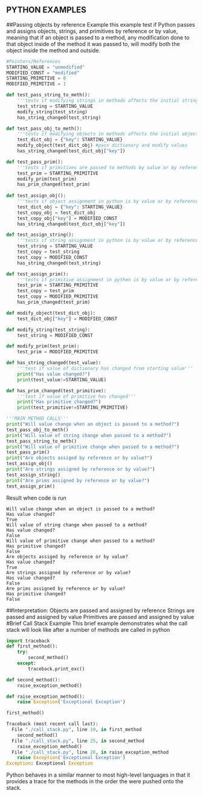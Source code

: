 ## PYTHON EXAMPLES
##Passing objects by reference Example
this example test if Python passes and assigns objects, strings, and primitives by reference or by value, meaning that if an object is 
passed to a method, any modification done to that object inside of the method it was passed to, will
modify both the object inside the method and outside.
```python
#Pointers/References
STARTING_VALUE = "unmodified"
MODIFIED_CONST = "modified"
STARTING_PRIMITIVE = 0
MODIFIED_PRIMITIVE = 1

def test_pass_string_to_meth():
    '''tests if modifying strings in methods affects the initial string outside of method'''
    test_string = STARTING_VALUE
    modify_string(test_string)
    has_string_changed(test_string)

def test_pass_obj_to_meth():
    '''tests if modifying objects in methods affects the initial object outside of method'''
    test_dict_obj = {"key": STARTING_VALUE}
    modify_object(test_dict_obj) #pass dictionary and modify values
    has_string_changed(test_dict_obj["key"])

def test_pass_prim():
    '''tests if primitives are passed to methods by value or by reference'''
    test_prim = STARTING_PRIMITIVE
    modify_prim(test_prim)
    has_prim_changed(test_prim)
 
def test_assign_obj():
    '''tests if object assignment in python is by value or by reference'''
    test_dict_obj = {"key": STARTING_VALUE}
    test_copy_obj = test_dict_obj
    test_copy_obj["key"] = MODIFIED_CONST
    has_string_changed(test_dict_obj["key"])

def test_assign_string():
    '''tests if string assignment in python is by value or by reference'''
    test_string = STARTING_VALUE
    test_copy = test_string
    test_copy = MODIFIED_CONST
    has_string_changed(test_string)

def test_assign_prim():
    '''tests if primitive assignment in python is by value or by reference'''
    test_prim = STARTING_PRIMITIVE
    test_copy = test_prim
    test_copy = MODIFIED_PRIMITIVE
    has_prim_changed(test_prim)

def modify_object(test_dict_obj):
    test_dict_obj["key"] = MODIFIED_CONST

def modify_string(test_string):
    test_string = MODIFIED_CONST

def modify_prim(test_prim):
    test_prim = MODIFIED_PRIMITIVE

def has_string_changed(test_value):
    '''test if value of dictionary has changed from starting value'''
    print("Has value changed?")
    print(test_value!=STARTING_VALUE)

def has_prim_changed(test_primitive):
    '''test if value of primitive has changed'''
    print("Has primitive changed?")
    print(test_primitive!=STARTING_PRIMITIVE)

'''MAIN METHOD CALLS'''
print("Will value change when an object is passed to a method?")
test_pass_obj_to_meth()
print("Will value of string change when passed to a method?")
test_pass_string_to_meth()
print("Will value of primitive change when passed to a method?")
test_pass_prim()
print("Are objects assiged by reference or by value?")
test_assign_obj()
print("Are strings assigned by reference or by value?")
test_assign_string()
print("Are prims assigned by reference or by value?")
test_assign_prim()
```
Result when code is run
```
Will value change when an object is passed to a method?
Has value changed?
True
Will value of string change when passed to a method?
Has value changed?
False
Will value of primitive change when passed to a method?
Has primitive changed?
False
Are objects assiged by reference or by value?
Has value changed?
True
Are strings assigned by reference or by value?
Has value changed?
False
Are prims assigned by reference or by value?
Has primitive changed?
False
```
##Interpretation:
Objects are passed and assigned by reference
Strings are passed and assigned by value
Primitives are passed and assigned by value
#Brief Call Stack Example
This brief example demonstrates what the call stack will look like after a number of methods
are called in python
```python
import traceback
def first_method():
    try:
        second_method()
    except:
        traceback.print_exc()

def second_method():
    raise_exception_method()

def raise_exception_method():
    raise Exception('Exceptional Exception')

first_method()

Traceback (most recent call last):
  File "./call_stack.py", line 19, in first_method
    second_method()
  File "./call_stack.py", line 25, in second_method
    raise_exception_method()
  File "./call_stack.py", line 28, in raise_exception_method
    raise Exception('Exceptional Exception')
Exception: Exceptional Exception
```
Python behaves in a similar manner to most high-level languages in that it provides a trace for the methods in the order the were pushed onto the stack.  

